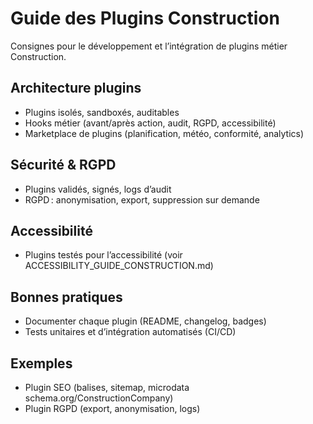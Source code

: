 # Guide des Plugins Construction

Consignes pour le développement et l’intégration de plugins métier Construction.

## Architecture plugins
- Plugins isolés, sandboxés, auditables
- Hooks métier (avant/après action, audit, RGPD, accessibilité)
- Marketplace de plugins (planification, météo, conformité, analytics)

## Sécurité & RGPD
- Plugins validés, signés, logs d’audit
- RGPD : anonymisation, export, suppression sur demande

## Accessibilité
- Plugins testés pour l’accessibilité (voir ACCESSIBILITY_GUIDE_CONSTRUCTION.md)

## Bonnes pratiques
- Documenter chaque plugin (README, changelog, badges)
- Tests unitaires et d’intégration automatisés (CI/CD)

## Exemples
- Plugin SEO (balises, sitemap, microdata schema.org/ConstructionCompany)
- Plugin RGPD (export, anonymisation, logs)
